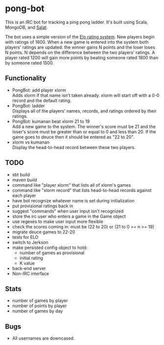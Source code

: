 pong-bot
======

This is an IRC bot for tracking a ping pong ladder. It's built using Scala, 
MongoDB, and [Salat](https://github.com/novus/salat/).


The bot uses a simple version of the 
[Elo rating system](http://en.wikipedia.org/wiki/Elo_rating_system). New players
begin with ratings of 1600. When a new game is entered into the system both
players' ratings are updated: the winner gains N points and the loser loses N
points. N depends on the difference between the two players' ratings. A player
rated 1200 will gain more points by beating someone rated 1800 than by someone
rated 1500.


Functionality
-------------
* PongBot: add player xlorm  
  Adds xlorm if that name isn't taken already. xlorm will start off with a
  0-0 record and the default rating.
* PongBot: ladder  
  Displays all of the players' names, records, and ratings ordered by their 
  ratings. 
* PongBot: kumanan beat xlorm 21 to 19  
  Add a new game to the system. The winner's score must be 21 and the loser's 
  score must be greater than or equal to 0 and less than 20. If the game goes
  to deuce then it should be entered as "22 to 20".
* xlorm vs kumanan  
  Display the head-to-head record between these two players.


TODO
----
* sbt build
* maven build
* command like "player xlorm" that lists all of xlorm's games
* command like "xlorm record" that lists head-to-head records against each 
  player
* have bot recognize whatever name is set during initialization
* put provisional ratings back in
* suggest "commands" when user input isn't recognized
* store the irc user who enters a game in the Game object
* use regexes to make user input more flexible
* check the scores coming in: must be (22 to 20) or (21 to 0 >= n >= 19)
* migrate deuce games to 22-20
* tests for ELO
* switch to Jerkson
* make persisted config object to hold:
  * number of games as provisional
  * initial rating
  * K value
* back-end server
* Non-IRC interface

Stats
-----
* number of games by player
* number of points by player
* number of games by day


Bugs
----
* All usernames are downcased.
